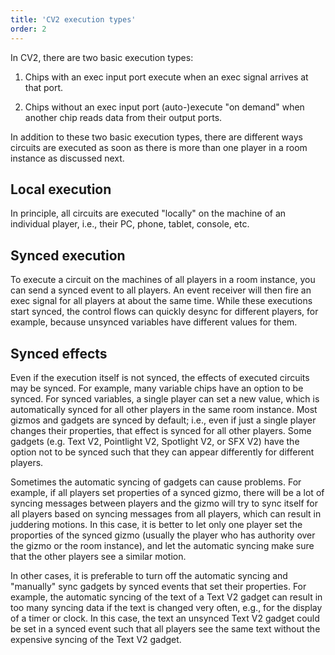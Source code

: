 ```yaml
---
title: 'CV2 execution types'
order: 2
---
```

In CV2, there are two basic execution types: 

1. Chips with an exec input port execute when an exec signal arrives at that port.

2. Chips without an exec input port (auto-)execute "on demand" when another chip reads data from their output ports.

In addition to these two basic execution types, there are different ways circuits are executed as soon as there is more than one player in a room instance as discussed next.

## Local execution
In principle, all circuits are executed "locally" on the machine of an individual player, i.e., their PC, phone, tablet, console, etc. 

## Synced execution
To execute a circuit on the machines of all players in a room instance, you can send a synced event to all players. An event receiver will then fire an exec signal for all players at about the same time. While these executions start synced, the control flows can quickly desync for different players, for example, because unsynced variables have different values for them.

## Synced effects
Even if the execution itself is not synced, the effects of executed circuits may be synced. For example, many variable chips have an option to be synced. For synced variables, a single player can set a new value, which is automatically synced for all other players in the same room instance. Most gizmos and gadgets are synced by default; i.e., even if just a single player changes their properties, that effect is synced for all other players. Some gadgets (e.g. Text V2, Pointlight V2, Spotlight V2, or SFX V2) have the option not to be synced such that they can appear differently for different players. 

Sometimes the automatic syncing of gadgets can cause problems. For example, if all players set properties of a synced gizmo, there will be a lot of syncing messages between players and the gizmo will try to sync itself for all players based on syncing messages from all players, which can result in juddering motions. In this case, it is better to let only one player set the proporties of the synced gizmo (usually the player who has authority over the gizmo or the room instance), and let the automatic syncing make sure that the other players see a similar motion.

In other cases, it is preferable to turn off the automatic syncing and "manually" sync gadgets by synced events that set their properties. For example, the automatic syncing of the text of a Text V2 gadget can result in too many syncing data if the text is changed very often, e.g., for the display of a timer or clock. In this case, the text an unsynced Text V2 gadget could be set in a synced event such that all players see the same text without the expensive syncing of the Text V2 gadget.
